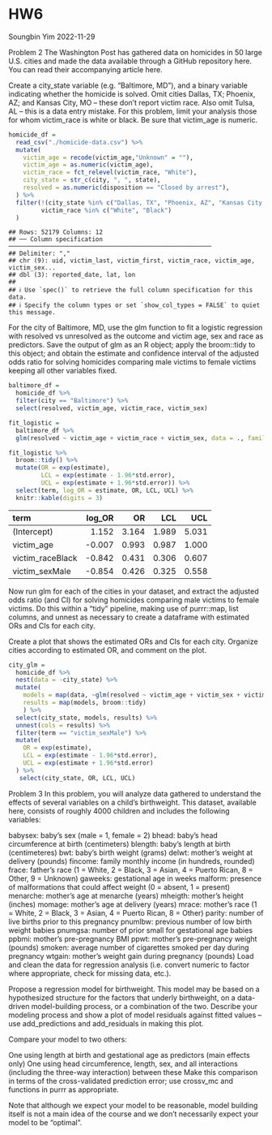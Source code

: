 HW6
================
Soungbin Yim
2022-11-29

Problem 2 The Washington Post has gathered data on homicides in 50 large
U.S. cities and made the data available through a GitHub repository
here. You can read their accompanying article here.

Create a city_state variable (e.g. “Baltimore, MD”), and a binary
variable indicating whether the homicide is solved. Omit cities Dallas,
TX; Phoenix, AZ; and Kansas City, MO – these don’t report victim race.
Also omit Tulsa, AL – this is a data entry mistake. For this problem,
limit your analysis those for whom victim_race is white or black. Be
sure that victim_age is numeric.

``` r
homicide_df =
  read_csv("./homicide-data.csv") %>%
  mutate(
    victim_age = recode(victim_age,"Unknown" = ""),
    victim_age = as.numeric(victim_age),
    victim_race = fct_relevel(victim_race, "White"),
    city_state = str_c(city, ", ", state), 
    resolved = as.numeric(disposition == "Closed by arrest"),
  ) %>%
  filter(!(city_state %in% c("Dallas, TX", "Phoenix, AZ", "Kansas City, MO", "Tulsa, AL"))&
         victim_race %in% c("White", "Black")
  )
```

    ## Rows: 52179 Columns: 12
    ## ── Column specification ────────────────────────────────────────────────────────
    ## Delimiter: ","
    ## chr (9): uid, victim_last, victim_first, victim_race, victim_age, victim_sex...
    ## dbl (3): reported_date, lat, lon
    ## 
    ## ℹ Use `spec()` to retrieve the full column specification for this data.
    ## ℹ Specify the column types or set `show_col_types = FALSE` to quiet this message.

For the city of Baltimore, MD, use the glm function to fit a logistic
regression with resolved vs unresolved as the outcome and victim age,
sex and race as predictors. Save the output of glm as an R object; apply
the broom::tidy to this object; and obtain the estimate and confidence
interval of the adjusted odds ratio for solving homicides comparing male
victims to female victims keeping all other variables fixed.

``` r
baltimore_df = 
  homicide_df %>% 
  filter(city == "Baltimore") %>% 
  select(resolved, victim_age, victim_race, victim_sex)
```

``` r
fit_logistic = 
  baltimore_df %>% 
  glm(resolved ~ victim_age + victim_race + victim_sex, data = ., family = binomial()) 

fit_logistic %>% 
  broom::tidy() %>% 
  mutate(OR = exp(estimate),
         LCL = exp(estimate - 1.96*std.error),
         UCL = exp(estimate + 1.96*std.error)) %>%
  select(term, log_OR = estimate, OR, LCL, UCL) %>% 
  knitr::kable(digits = 3)
```

| term             | log_OR |    OR |   LCL |   UCL |
|:-----------------|-------:|------:|------:|------:|
| (Intercept)      |  1.152 | 3.164 | 1.989 | 5.031 |
| victim_age       | -0.007 | 0.993 | 0.987 | 1.000 |
| victim_raceBlack | -0.842 | 0.431 | 0.306 | 0.607 |
| victim_sexMale   | -0.854 | 0.426 | 0.325 | 0.558 |

Now run glm for each of the cities in your dataset, and extract the
adjusted odds ratio (and CI) for solving homicides comparing male
victims to female victims. Do this within a “tidy” pipeline, making use
of purrr::map, list columns, and unnest as necessary to create a
dataframe with estimated ORs and CIs for each city.

Create a plot that shows the estimated ORs and CIs for each city.
Organize cities according to estimated OR, and comment on the plot.

``` r
city_glm = 
  homicide_df %>%
  nest(data = -city_state) %>%
  mutate(
    models = map(data, ~glm(resolved ~ victim_age + victim_sex + victim_race, data = ., family = binomial())),
    results = map(models, broom::tidy)
    ) %>%
  select(city_state, models, results) %>%
  unnest(cols = results) %>%
  filter(term == "victim_sexMale") %>%
  mutate(
    OR = exp(estimate),
    LCL = exp(estimate - 1.96*std.error),
    UCL = exp(estimate + 1.96*std.error)
  ) %>%
   select(city_state, OR, LCL, UCL)
```

Problem 3 In this problem, you will analyze data gathered to understand
the effects of several variables on a child’s birthweight. This dataset,
available here, consists of roughly 4000 children and includes the
following variables:

babysex: baby’s sex (male = 1, female = 2) bhead: baby’s head
circumference at birth (centimeters) blength: baby’s length at birth
(centimeteres) bwt: baby’s birth weight (grams) delwt: mother’s weight
at delivery (pounds) fincome: family monthly income (in hundreds,
rounded) frace: father’s race (1 = White, 2 = Black, 3 = Asian, 4 =
Puerto Rican, 8 = Other, 9 = Unknown) gaweeks: gestational age in weeks
malform: presence of malformations that could affect weight (0 = absent,
1 = present) menarche: mother’s age at menarche (years) mheigth:
mother’s height (inches) momage: mother’s age at delivery (years) mrace:
mother’s race (1 = White, 2 = Black, 3 = Asian, 4 = Puerto Rican, 8 =
Other) parity: number of live births prior to this pregnancy pnumlbw:
previous number of low birth weight babies pnumgsa: number of prior
small for gestational age babies ppbmi: mother’s pre-pregnancy BMI ppwt:
mother’s pre-pregnancy weight (pounds) smoken: average number of
cigarettes smoked per day during pregnancy wtgain: mother’s weight gain
during pregnancy (pounds) Load and clean the data for regression
analysis (i.e. convert numeric to factor where appropriate, check for
missing data, etc.).

Propose a regression model for birthweight. This model may be based on a
hypothesized structure for the factors that underly birthweight, on a
data-driven model-building process, or a combination of the two.
Describe your modeling process and show a plot of model residuals
against fitted values – use add_predictions and add_residuals in making
this plot.

Compare your model to two others:

One using length at birth and gestational age as predictors (main
effects only) One using head circumference, length, sex, and all
interactions (including the three-way interaction) between these Make
this comparison in terms of the cross-validated prediction error; use
crossv_mc and functions in purrr as appropriate.

Note that although we expect your model to be reasonable, model building
itself is not a main idea of the course and we don’t necessarily expect
your model to be “optimal”.
